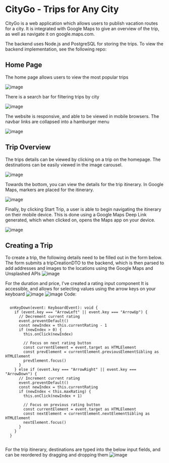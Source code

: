 # CityGo - Trips for Any City
CityGo is a web application which allows users to publish vacation routes for a city. It is integrated with Google Maps to give an overview of the trip, as well as navigate it on google.maps.com.

The backend uses Node.js and PostgreSQL for storing the trips. To view the backend implementation, see the following repo:



## Home Page
The home page allows users to view the most popular trips

![image](https://github.com/alter5/city-go/assets/36527069/0ae7fe12-a423-49d1-b728-f9aedadb4a9d)

There is a search bar for filtering trips by city

![image](https://github.com/alter5/city-go/assets/36527069/32543e74-189a-4cbf-a3a5-0dc8a7adfdaa)

The website is responsive, and able to be viewed in mobile browsers. The navbar links are collapsed into a hamburger menu

![image](https://github.com/alter5/city-go/assets/36527069/b3218f5d-ca7d-4738-a441-2767fa8df602)



## Trip Overview
The trips details can be viewed by clicking on a trip on the homepage.
The destinations can be easily viewed in the image carousel.

![image](https://github.com/alter5/city-go/assets/36527069/853313c0-6755-4c60-a147-4f902bed472b)

Towards the bottom, you can view the details for the trip itinerary.
In Google Maps, markers are placed for the itinerary.

![image](https://github.com/alter5/city-go/assets/36527069/a71fefd0-5be3-41bc-9d4a-b2de996c1daa)

Finally, by clicking Start Trip, a user is able to begin navigating the itinerary on their mobile device. This is done using a Google Maps Deep Link generated, which when clicked on, opens the Maps app on your device.

![image](https://github.com/alter5/city-go/assets/36527069/3dca32fe-c4dc-43b9-aa4a-049a94c7cf48)



## Creating a Trip
To create a trip, the following details need to be filled out in the form below. The form submits a tripCreationDTO to the backend, which is then parsed to add addresses and images to the locations using the Google Maps and Unsplashed APIs
![image](https://github.com/alter5/city-go/assets/36527069/084ced26-612b-43b2-9825-b39e3e0e9c7f)

For the duration and price, I've created a rating input component
It is accessible, and allows for selecting values using the arrow keys on your keyboard
![image](https://github.com/alter5/city-go/assets/36527069/07c0604a-ef25-4624-b015-c32f63431155)
![image](https://github.com/alter5/city-go/assets/36527069/2a85c8df-a18b-4171-a4c8-8f0d80dcfe32)
Code:
```

  onKeyDown(event: KeyboardEvent): void {
    if (event.key === "ArrowLeft" || event.key === "ArrowUp") {
      // Decrement current rating
      event.preventDefault()
      const newIndex = this.currentRating - 1
      if (newIndex > 0) {
        this.onClick(newIndex)

        // Focus on next rating button
        const currentElement = event.target as HTMLElement
        const prevElement = currentElement.previousElementSibling as HTMLElement
        prevElement.focus()
      }
    } else if (event.key === "ArrowRight" || event.key === "ArrowDown") {
      // Increment current rating
      event.preventDefault()
      const newIndex = this.currentRating
      if (newIndex < this.maxRating) {
        this.onClick(newIndex + 1)

        // Focus on previous rating button
        const currentElement = event.target as HTMLElement
        const nextElement = currentElement.nextElementSibling as HTMLElement
        nextElement.focus()
      }
    }
  }


```

For the trip itinerary, destinations are typed into the below input fields, and can be reordered by dragging and dropping them
![image](https://github.com/alter5/city-go/assets/36527069/04ecf94e-4fa0-4335-a6e3-75bc9b1a2a38)

